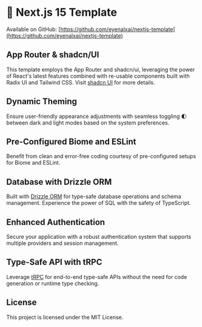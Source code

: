# 🚀 Next.js 15 Template

Available on GitHub: [https://github.com/eyenalxai/nextjs-template](https://github.com/eyenalxai/nextjs-template)

## App Router & shadcn/UI

This template employs the App Router and shadcn/ui, leveraging the power of React's latest features combined with re-usable components built with Radix UI and Tailwind CSS. Visit [shadcn UI](https://ui.shadcn.com) for more details.

## Dynamic Theming

Ensure user-friendly appearance adjustments with seamless toggling 🌓 between dark and light modes based on the system preferences.

## Pre-Configured Biome and ESLint

Benefit from clean and error-free coding courtesy of pre-configured setups for Biome and ESLint.

## Database with Drizzle ORM

Built with [Drizzle ORM](https://orm.drizzle.team) for type-safe database operations and schema management. Experience the power of SQL with the safety of TypeScript.

## Enhanced Authentication

Secure your application with a robust authentication system that supports multiple providers and session management.

## Type-Safe API with tRPC

Leverage [tRPC](https://trpc.io) for end-to-end type-safe APIs without the need for code generation or runtime type checking.

## License

This project is licensed under the MIT License.